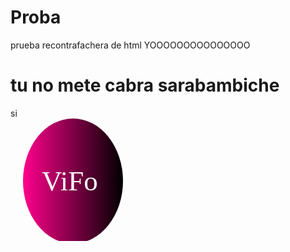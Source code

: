 # Proba
prueba recontrafachera de html
YOOOOOOOOOOOOOOO
<h1> tu no mete cabra sarabambiche </h1>
si
<svg height="210" width="540">
        <defs>
          <linearGradient id="grad1" x1="0%" y1="0%" x2="100%" y2="0%">
            <stop offset="0%" style="stop-color:rgb(255, 0, 140);stop-opacity:1" />
            <stop offset="100%" style="stop-color:rgb(0, 0, 0);stop-opacity:1" />
          </linearGradient>
        </defs>
        <ellipse cx="100" cy="100" rx="80" ry="100" fill="url(#grad1)" />
        <text fill="#ffffff" font-size="45" font-family="Verdana" x="50" y="115">ViFo</text>
        Sorry, your browser does not support inline SVG.
      </svg>
